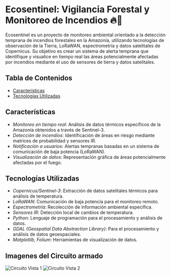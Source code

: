# Ecosentinel: Vigilancia Forestal y Monitoreo de Incendios 🔥🌲

Ecosentinel es un proyecto de monitoreo ambiental orientado a la detección temprana de incendios forestales en la Amazonía, utilizando tecnologías de observación de la Tierra, LoRaWAN, espectrometría y datos satelitales de Copernicus. Su objetivo es crear un sistema de alerta temprana que identifique y visualice en tiempo real las áreas potencialmente afectadas por incendios mediante el uso de sensores de tierra y datos satelitales.

## Tabla de Contenidos
- [Características](#características)
- [Tecnologías Utilizadas](#tecnologías-utilizadas)

## Características

- *Monitoreo en tiempo real*: Análisis de datos térmicos específicos de la Amazonía obtenidos a través de Sentinel-3.
- *Detección de incendios*: Identificación de áreas en riesgo mediante matrices de probabilidad y sensores IR.
- *Notificación a usuarios*: Alertas tempranas basadas en un sistema de comunicación de baja potencia (LoRaWAN).
- *Visualización de datos*: Representación gráfica de áreas potencialmente afectadas por el fuego.

## Tecnologías Utilizadas

- *Copernicus/Sentinel-3*: Extracción de datos satelitales térmicos para análisis de temperatura.
- *LoRaWAN*: Comunicación de baja potencia para el monitoreo remoto.
- *Espectrometría*: Recolección de información ambiental específica.
- *Sensores IR*: Detección local de cambios de temperatura.
- *Python*: Lenguaje de programación para el procesamiento y análisis de datos.
- *GDAL (Geospatial Data Abstraction Library)*: Para el procesamiento y análisis de datos geoespaciales.
- *Matplotlib, Folium*: Herramientas de visualización de datos.

## Imagenes del Circuito armado

![Circuito Vista 1](/home/katzchen/Documents/Ecosentinel/Ecosentinel/Circuit.jpeg)
![Circuito Vista 2](/home/katzchen/Documents/Ecosentinel/Ecosentinel/Circuit_2.jpeg)
